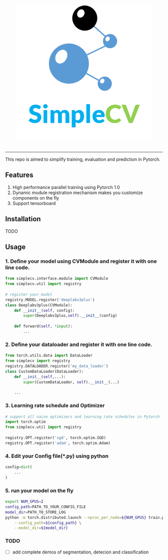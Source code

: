 <div align="center">
  <img src="https://raw.githubusercontent.com/Z-Zheng/images_repo/master/logo.png"><br><br>
</div>

---------------------
This repo is aimed to simplify training, evaluation and prediction in Pytorch.
## Features
1. High performance parallel training using Pytorch 1.0
2. Dynamic module registration mechanism makes you customize components on the fly
3. Support tensorboard

## Installation
TODO
## Usage
### 1. Define your model using CVModule and register it with one line code.
```python
from simplecv.interface.module import CVModule
from simplecv.util import registry

# register your model
registry.MODEL.register('deeplabv3plus')
class Deeplabv3plus(CVModule):
    def __init__(self, config):
        super(Deeplabv3plus,self).__init__(config)
    
    def forward(self, *input):
        ...
```
### 2. Define your dataloader and register it with one line code.
```python
from torch.utils.data import DataLoader
from simplecv import registry
registry.DATALOADER.register('my_data_loader')
class CustomDataLoader(DataLoader):
    def __init__(self,...):
        super(CustomDataLoader, self).__init__(...)
       
    ...
```
### 3. Learning rate schedule and Optimizer 
```python
# support all naive optimizers and learning rate schedules in Pytorch
import torch.optim
from simplecv.util import registry

registry.OPT.register('sgd', torch.optim.SGD)
registry.OPT.register('adam', torch.optim.Adam)
```

### 4. Edit your Config file(*.py) using python
```python
config=dict(
    ...
)
```
### 5. run your model on the fly
```bash
export NUM_GPUS=2
config_path=PATH_TO_YOUR_CONFIG_FILE
model_dir=PATH_TO_STORE_LOG
python -m torch.distributed.launch --nproc_per_node=${NUM_GPUS} train.py \
    --config_path=${config_path} \
    --model_dir=${model_dir}
```

### TODO

- [ ] add complete demos of segmentation, detecion and classification
